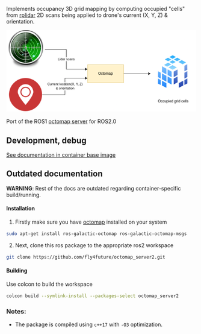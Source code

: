 Implements occupancy 3D grid mapping by computing occupied "cells" from
[rplidar](https://github.com/tiiuae/rplidar_ros2#readme) 2D scans being applied to drone's current
(X, Y, Z) & orientation.

![](misc/drawing.png)

Port of the ROS1 [octomap server](https://github.com/OctoMap/octomap_mapping) for ROS2.0 


Development, debug
------------------

[See documentation in container base image](https://github.com/tiiuae/fog-ros-baseimage/tree/main#development--debug-for-concrete-projects)


Outdated documentation
----------------------

**WARNING**: Rest of the docs are outdated regarding container-specific build/running.


#### Installation
1.  Firstly make sure you have [octomap](https://github.com/OctoMap/octomap.git) installed on your system 
  ```bash
  sudo apt-get install ros-galactic-octomap ros-galactic-octomap-msgs
  ```

2.  Next, clone this ros package to the appropriate ros2 workspace
  ```bash
  git clone https://github.com/fly4future/octomap_server2.git
  ```

#### Building
Use colcon to build the workspace
```bash
colcon build --symlink-install --packages-select octomap_server2
```

### Notes:
- The package is compiled using `c++17` with `-O3` optimization.
